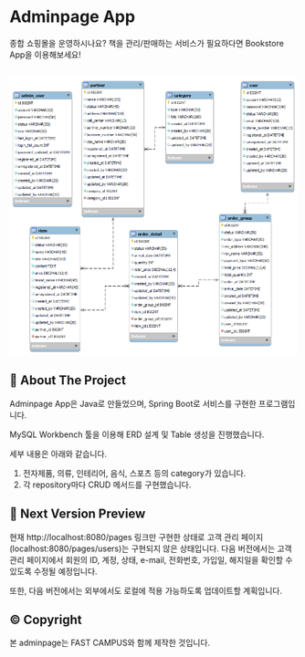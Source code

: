 Adminpage App
=====================
종합 쇼핑몰을 운영하시나요? 책을 관리/판매하는 서비스가 필요하다면 Bookstore App을 이용해보세요!

<br/>
<img src="./img/mysql_erd.png" width="700px" alt="mysql_erd"></img>
<br/>

📝 About The Project
-----------------------------------------
Adminpage App은 Java로 만들었으며, Spring Boot로 서비스를 구현한 프로그램입니다.

MySQL Workbench 툴을 이용해 ERD 설계 및 Table 생성을 진행했습니다.

세부 내용은 아래와 같습니다.
1. 전자제품, 의류, 인테리어, 음식, 스포츠 등의 category가 있습니다.
2. 각 repository마다 CRUD 메서드를 구현했습니다.


💭 Next Version Preview
-----------------------------------------
현재 http://localhost:8080/pages 링크만 구현한 상태로
고객 관리 페이지(localhost:8080/pages/users)는 구현되지 않은 상태입니다.
다음 버전에서는 고객 관리 페이지에서 회원의 ID, 계정, 상태, e-mail, 전화번호, 가입일, 해지일을
확인할 수 있도록 수정될 예정입니다.

또한, 다음 버전에서는 외부에서도 로컬에 적용 가능하도록 업데이트할 계획입니다.


© Copyright
-----------------------------------------
본 adminpage는 FAST CAMPUS와 함께 제작한 것입니다.
